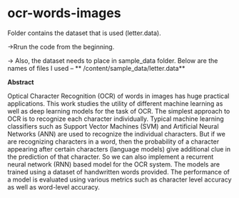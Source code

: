 # ocr-words-images

Folder contains the dataset that is used (letter.data).

->Rrun the code from the beginning.

-> Also, the dataset needs to place in sample_data folder. Below are the names of files I used –
       ** /content/sample_data/letter.data**


**Abstract**


Optical Character Recognition (OCR) of words in images has huge practical applications. 
This work studies the utility of different machine learning as well as deep learning models for the task of OCR. 
The simplest approach to OCR is to recognize each character individually. 
Typical machine learning classifiers such as Support Vector Machines (SVM) and Artificial Neural Networks (ANN) are used to recognize the individual characters. 
But if we are recognizing characters in a word, then the probability of a character appearing after certain characters (language models) give additional clue in the prediction of that character. 
So we can also implement a recurrent neural network (RNN) based model for the OCR system. The models are trained using a dataset of handwritten words provided. 
The performance of a model is evaluated using various metrics such as character level accuracy as well as word-level accuracy.


